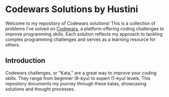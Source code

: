 # Codewars Solutions by Hustini

Welcome to my repository of Codewars solutions! This is a collection of problems I've solved on [Codewars](https://www.codewars.com/), a platform offering coding challenges to improve programming skills. Each solution reflects my approach to tackling complex programming challenges and serves as a learning resource for others.

## Introduction

Codewars challenges, or "Kata," are a great way to improve your coding skills. They range from beginner (8-kyu) to expert (1-kyu) levels. This repository documents my journey through these katas, showcasing solutions and thought processes.
